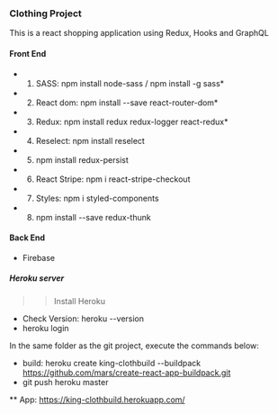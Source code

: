  ### Clothing Project

This is a react shopping application  using Redux, Hooks and GraphQL


 #### Front End

 * 1. SASS: npm install node-sass / npm install -g sass*

 * 2. React dom: npm install --save react-router-dom*

 * 3. Redux: npm install redux redux-logger react-redux*

 * 4. Reselect: npm install reselect

 * 5. npm install redux-persist

 * 6. React Stripe: npm i react-stripe-checkout

 * 7. Styles: npm i styled-components

 * 8. npm install --save redux-thunk

 
 #### Back End

 * Firebase

 ##### Heroku server
 >> Install Heroku

 * Check Version: heroku --version
 * heroku login


 In the same folder as the git project, execute the commands below: 
 
 * build: heroku create king-clothbuild --buildpack https://github.com/mars/create-react-app-buildpack.git
 * git push heroku master

** App: https://king-clothbuild.herokuapp.com/

